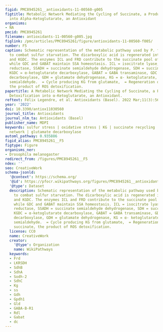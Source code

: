 ```yaml
---
figid: PMC8945261__antioxidants-11-00560-g005
figtitle: Metabolic Network Mediating the Cycling of Succinate, a Product of ROS Detoxification
  into Alpha-Ketoglutarate, an Antioxidant
organisms:
- NA
pmcid: PMC8945261
filename: antioxidants-11-00560-g005.jpg
figlink: /pmc/articles/PMC8945261/figure/antioxidants-11-00560-f005/
number: F5
caption: Schematic representation of the metabolic pathway used by P. fluorescens
  to combat sulfur starvation. The dicarboxylic acid is regenerated into KG by SSADH
  and KGDC. The enzymes ICL and FRD contribute to the succinate pool of succinate
  while GDC and GABAT maintain SSA homeostasis. ICL = isocitrate lyase, FRD = fumarate
  reductase, SSADH = succinate semialdehyde dehydrogenase, SDH = succinate dehydrogenase,
  KGDC = α-ketoglutarate decarboxylase, GABAT = GABA transaminase, GDC = glutamate
  decarboxylase, GDH = glutamate dehydrogenase, KG = α- ketoglutarate, SSA = succinate
  semialdehyde.  = Cycle producing KG from glutamate,  = Regeneration of KG from succinate,
  the product of ROS detoxification.
papertitle: A Metabolic Network Mediating the Cycling of Succinate, a Product of ROS
  Detoxification into α-Ketoglutarate, an Antioxidant.
reftext: Félix Legendre, et al. Antioxidants (Basel). 2022 Mar;11(3):560.
year: '2022'
doi: 10.3390/antiox11030560
journal_title: Antioxidants
journal_nlm_ta: Antioxidants (Basel)
publisher_name: MDPI
keywords: sulfur stress | oxidative stress | KG | succinate recycling | metabolic
  network | glutamate decarboxylase
automl_pathway: 0.935886
figid_alias: PMC8945261__F5
figtype: Figure
organisms_ner:
- Drosophila melanogaster
redirect_from: /figures/PMC8945261__F5
ndex: ''
seo: CreativeWork
schema-jsonld:
  '@context': https://schema.org/
  '@id': https://pfocr.wikipathways.org/figures/PMC8945261__antioxidants-11-00560-g005.html
  '@type': Dataset
  description: Schematic representation of the metabolic pathway used by P. fluorescens
    to combat sulfur starvation. The dicarboxylic acid is regenerated into KG by SSADH
    and KGDC. The enzymes ICL and FRD contribute to the succinate pool of succinate
    while GDC and GABAT maintain SSA homeostasis. ICL = isocitrate lyase, FRD = fumarate
    reductase, SSADH = succinate semialdehyde dehydrogenase, SDH = succinate dehydrogenase,
    KGDC = α-ketoglutarate decarboxylase, GABAT = GABA transaminase, GDC = glutamate
    decarboxylase, GDH = glutamate dehydrogenase, KG = α- ketoglutarate, SSA = succinate
    semialdehyde.  = Cycle producing KG from glutamate,  = Regeneration of KG from
    succinate, the product of ROS detoxification.
  license: CC0
  name: CreativeWork
  creator:
    '@type': Organization
    name: WikiPathways
  keywords:
  - Frd
  - LKRSDH
  - SdhB
  - SdhA
  - Sodh-2
  - SdhC
  - Kg
  - ss
  - Gdh
  - Gpdh1
  - Gld
  - GABA-B-R1
  - Rdl
  - Gabat
  - dc
---
```

